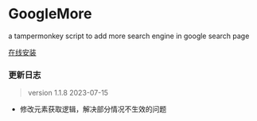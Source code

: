 # GoogleMore
a tampermonkey script to add more search engine in google search page

[在线安装](https://greasyfork.org/zh-CN/scripts/469906-googlemore)




### 更新日志

> version 1.1.8 2023-07-15

- 修改元素获取逻辑，解决部分情况不生效的问题
